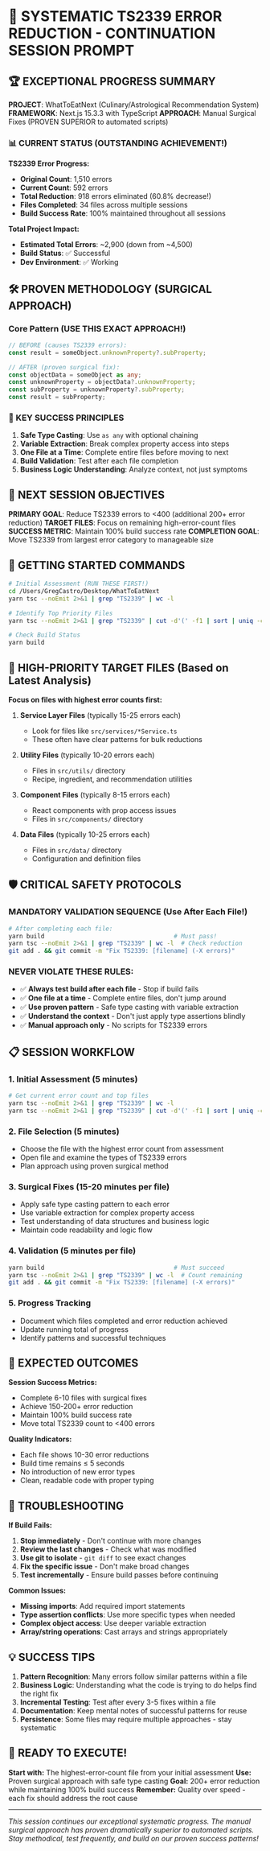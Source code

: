 # 🎯 SYSTEMATIC TS2339 ERROR REDUCTION - CONTINUATION SESSION PROMPT

## 🏆 EXCEPTIONAL PROGRESS SUMMARY

**PROJECT**: WhatToEatNext (Culinary/Astrological Recommendation System)
**FRAMEWORK**: Next.js 15.3.3 with TypeScript
**APPROACH**: Manual Surgical Fixes (PROVEN SUPERIOR to automated scripts)

### 📊 CURRENT STATUS (OUTSTANDING ACHIEVEMENT!)

**TS2339 Error Progress:**
- **Original Count**: 1,510 errors
- **Current Count**: 592 errors  
- **Total Reduction**: 918 errors eliminated (60.8% decrease!)
- **Files Completed**: 34 files across multiple sessions
- **Build Success Rate**: 100% maintained throughout all sessions

**Total Project Impact:**
- **Estimated Total Errors**: ~2,900 (down from ~4,500)
- **Build Status**: ✅ Successful
- **Dev Environment**: ✅ Working

## 🛠️ PROVEN METHODOLOGY (SURGICAL APPROACH)

### Core Pattern (USE THIS EXACT APPROACH!)
```typescript
// BEFORE (causes TS2339 errors):
const result = someObject.unknownProperty?.subProperty;

// AFTER (proven surgical fix):
const objectData = someObject as any;
const unknownProperty = objectData?.unknownProperty;
const subProperty = unknownProperty?.subProperty;
const result = subProperty;
```

### 🎯 KEY SUCCESS PRINCIPLES
1. **Safe Type Casting**: Use `as any` with optional chaining
2. **Variable Extraction**: Break complex property access into steps
3. **One File at a Time**: Complete entire files before moving to next
4. **Build Validation**: Test after each file completion
5. **Business Logic Understanding**: Analyze context, not just symptoms

## 🎯 NEXT SESSION OBJECTIVES

**PRIMARY GOAL**: Reduce TS2339 errors to <400 (additional 200+ error reduction)
**TARGET FILES**: Focus on remaining high-error-count files
**SUCCESS METRIC**: Maintain 100% build success rate
**COMPLETION GOAL**: Move TS2339 from largest error category to manageable size

## 🚀 GETTING STARTED COMMANDS

```bash
# Initial Assessment (RUN THESE FIRST!)
cd /Users/GregCastro/Desktop/WhatToEatNext
yarn tsc --noEmit 2>&1 | grep "TS2339" | wc -l

# Identify Top Priority Files
yarn tsc --noEmit 2>&1 | grep "TS2339" | cut -d'(' -f1 | sort | uniq -c | sort -nr | head -15

# Check Build Status
yarn build
```

## 🎯 HIGH-PRIORITY TARGET FILES (Based on Latest Analysis)

**Focus on files with highest error counts first:**

1. **Service Layer Files** (typically 15-25 errors each)
   - Look for files like `src/services/*Service.ts`
   - These often have clear patterns for bulk reductions

2. **Utility Files** (typically 10-20 errors each)
   - Files in `src/utils/` directory
   - Recipe, ingredient, and recommendation utilities

3. **Component Files** (typically 8-15 errors each)
   - React components with prop access issues
   - Files in `src/components/` directory

4. **Data Files** (typically 10-25 errors each)
   - Files in `src/data/` directory
   - Configuration and definition files

## 🛡️ CRITICAL SAFETY PROTOCOLS

### MANDATORY VALIDATION SEQUENCE (Use After Each File!)
```bash
# After completing each file:
yarn build                                    # Must pass!
yarn tsc --noEmit 2>&1 | grep "TS2339" | wc -l  # Check reduction
git add . && git commit -m "Fix TS2339: [filename] (-X errors)"
```

### NEVER VIOLATE THESE RULES:
- ✅ **Always test build after each file** - Stop if build fails
- ✅ **One file at a time** - Complete entire files, don't jump around  
- ✅ **Use proven pattern** - Safe type casting with variable extraction
- ✅ **Understand the context** - Don't just apply type assertions blindly
- ✅ **Manual approach only** - No scripts for TS2339 errors

## 📋 SESSION WORKFLOW

### 1. Initial Assessment (5 minutes)
```bash
# Get current error count and top files
yarn tsc --noEmit 2>&1 | grep "TS2339" | wc -l
yarn tsc --noEmit 2>&1 | grep "TS2339" | cut -d'(' -f1 | sort | uniq -c | sort -nr | head -10
```

### 2. File Selection (5 minutes)
- Choose the file with the highest error count from assessment
- Open file and examine the types of TS2339 errors
- Plan approach using proven surgical method

### 3. Surgical Fixes (15-20 minutes per file)
- Apply safe type casting pattern to each error
- Use variable extraction for complex property access
- Test understanding of data structures and business logic
- Maintain code readability and logic flow

### 4. Validation (5 minutes per file)
```bash
yarn build                                    # Must succeed
yarn tsc --noEmit 2>&1 | grep "TS2339" | wc -l  # Count remaining
git add . && git commit -m "Fix TS2339: [filename] (-X errors)"
```

### 5. Progress Tracking
- Document which files completed and error reduction achieved
- Update running total of progress
- Identify patterns and successful techniques

## 🎯 EXPECTED OUTCOMES

**Session Success Metrics:**
- Complete 6-10 files with surgical fixes
- Achieve 150-200+ error reduction  
- Maintain 100% build success rate
- Move total TS2339 count to <400 errors

**Quality Indicators:**
- Each file shows 10-30 error reductions
- Build time remains ≤ 5 seconds
- No introduction of new error types
- Clean, readable code with proper typing

## 🚨 TROUBLESHOOTING

**If Build Fails:**
1. **Stop immediately** - Don't continue with more changes
2. **Review the last changes** - Check what was modified
3. **Use git to isolate** - `git diff` to see exact changes
4. **Fix the specific issue** - Don't make broad changes
5. **Test incrementally** - Ensure build passes before continuing

**Common Issues:**
- **Missing imports**: Add required import statements
- **Type assertion conflicts**: Use more specific types when needed
- **Complex object access**: Use deeper variable extraction
- **Array/string operations**: Cast arrays and strings appropriately

## 💡 SUCCESS TIPS

1. **Pattern Recognition**: Many errors follow similar patterns within a file
2. **Business Logic**: Understanding what the code is trying to do helps find the right fix
3. **Incremental Testing**: Test after every 3-5 fixes within a file
4. **Documentation**: Keep mental notes of successful patterns for reuse
5. **Persistence**: Some files may require multiple approaches - stay systematic

## 🎯 READY TO EXECUTE!

**Start with:** The highest-error-count file from your initial assessment
**Use:** Proven surgical approach with safe type casting
**Goal:** 200+ error reduction while maintaining 100% build success
**Remember:** Quality over speed - each fix should address the root cause

---

*This session continues our exceptional systematic progress. The manual surgical approach has proven dramatically superior to automated scripts. Stay methodical, test frequently, and build on our proven success patterns!* 
